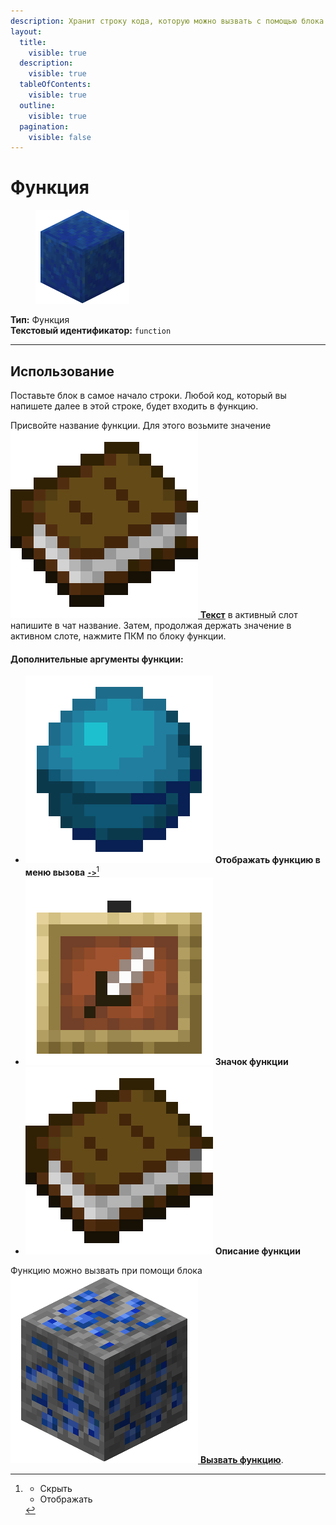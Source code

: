```yaml
---
description: Хранит строку кода, которую можно вызвать с помощью блока "Вызвать функцию".
layout:
  title:
    visible: true
  description:
    visible: true
  tableOfContents:
    visible: true
  outline:
    visible: true
  pagination:
    visible: false
---
```


# Функция

<figure><img src="../../../.gitbook/assets/lapis_block.png" alt="" width="150"><figcaption></figcaption></figure>

**Тип:** Функция\
**Текстовый идентификатор:** `function`

***

## Использование

Поставьте блок в самое начало строки. Любой код, который вы напишете далее в этой строке, будет входить в функцию.

Присвойте название функции. Для этого возьмите значение [<img src="../../../.gitbook/assets/book.png" alt="" data-size="line"> **Текст**](../arguments/text.md) в активный слот напишите в чат название. Затем, продолжая держать значение в активном слоте, нажмите ПКМ по блоку функции.

#### Дополнительные аргументы функции:

* [<img src="../../../.gitbook/assets/heart_of_the_sea.png" alt="" data-size="line">](../arguments/enum.md) **Отображать функцию в меню вызова** [**`->`**](#user-content-fn-1)[^1]
* [<img src="../../../.gitbook/assets/item_frame.png" alt="" data-size="line">](../arguments/item.md) **Значок функции**
* [<img src="../../../.gitbook/assets/book.png" alt="" data-size="line">](../arguments/text.md) **Описание функции**

Функцию можно вызвать при помощи блока [<img src="../../../.gitbook/assets/lapis_ore.png" alt="" data-size="line"> **Вызвать функцию**](call_function.md).

[^1]: * Скрыть
    * Отображать
